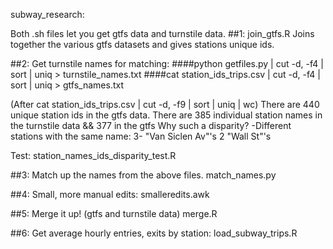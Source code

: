 subway_research:

Both .sh files let you get gtfs data and turnstile data.
##1: join_gtfs.R
Joins together the various gtfs datasets and gives stations unique ids.

##2: Get turnstile names for matching:
####python getfiles.py | cut -d, -f4 | sort | uniq > turnstile_names.txt
####cat station_ids_trips.csv | cut -d, -f4 | sort | uniq > gtfs_names.txt

(After cat station_ids_trips.csv | cut -d, -f9 | sort | uniq | wc)
There are 440 unique station ids in the gtfs data.
There are 385 individual station names in the turnstile data && 377 in the gtfs
Why such a disparity?
-Different stations with the same name:
3- "Van Siclen Av"'s
2 "Wall St"'s

Test:
station_names_ids_disparity_test.R

##3: Match up the names from the above files.
match_names.py

##4: Small, more manual edits:
smalleredits.awk

##5: Merge it up! (gtfs and turnstile data)
merge.R

##6: Get average hourly entries, exits by station:
load_subway_trips.R







